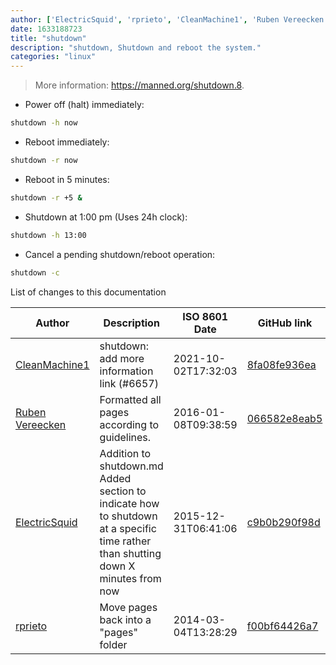 ```yaml
---
author: ['ElectricSquid', 'rprieto', 'CleanMachine1', 'Ruben Vereecken']
date: 1633188723
title: "shutdown"
description: "shutdown, Shutdown and reboot the system."
categories: "linux"
---
```

> More information: <https://manned.org/shutdown.8>.

- Power off (halt) immediately:

```bash
shutdown -h now
```

- Reboot immediately:

```bash
shutdown -r now
```

- Reboot in 5 minutes:

```bash
shutdown -r +5 &
```

- Shutdown at 1:00 pm (Uses 24h clock):

```bash
shutdown -h 13:00
```

- Cancel a pending shutdown/reboot operation:

```bash
shutdown -c
```
List of changes to this documentation


Author | Description | ISO 8601 Date | GitHub link
------|-----|-----|-----
[CleanMachine1](mailto:78213164+CleanMachine1@users.noreply.github.com) | shutdown: add more information link (#6657) | 2021-10-02T17:32:03 | [8fa08fe936ea](https://github.com/tldr-pages/tldr/commit/8fa08fe936eacb9229a1b63ad4f8a346a86723e7)
[Ruben Vereecken](mailto:rubenvereecken@gmail.com) | Formatted all pages according to guidelines. | 2016-01-08T09:38:59 | [066582e8eab5](https://github.com/tldr-pages/tldr/commit/066582e8eab57bce9861cc8d379e158d61f1cc95)
[ElectricSquid](mailto:beastmode25800@gmail.com) | Addition to shutdown.md Added section to indicate how to shutdown at a specific time rather than shutting down X minutes from now | 2015-12-31T06:41:06 | [c9b0b290f98d](https://github.com/tldr-pages/tldr/commit/c9b0b290f98d5875fe7fdc9a4cb3222f148a3ea5)
[rprieto](mailto:choicesmade@gmail.com) | Move pages back into a "pages" folder | 2014-03-04T13:28:29 | [f00bf64426a7](https://github.com/tldr-pages/tldr/commit/f00bf64426a792ee3aac792f9c0aec3f8b1eaa7d)

